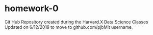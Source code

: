 # homework-0
Git Hub Repository created during the Harvard.X Data Science Classes
Updated on 6/12/2019 to move to github.com/pjbMit username.

